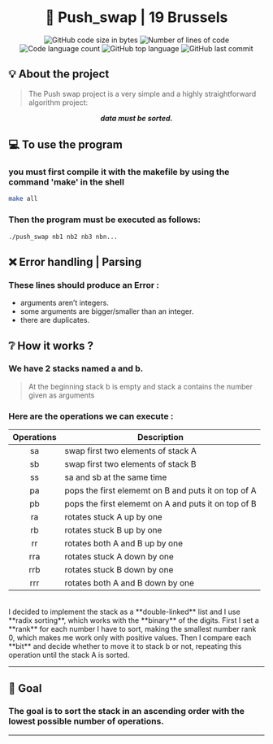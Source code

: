 <h1 align="center">
	📖 Push_swap | 19 Brussels
</h1>

<p align="center">
	<img alt="GitHub code size in bytes" src="https://img.shields.io/github/languages/code-size/dspilleb/Push_swap?color=lightblue" />
	<img alt="Number of lines of code" src="https://img.shields.io/tokei/lines/github/dspilleb/Push_swap?color=critical" />
	<img alt="Code language count" src="https://img.shields.io/github/languages/count/dspilleb/Push_swap?color=yellow" />
	<img alt="GitHub top language" src="https://img.shields.io/github/languages/top/dspilleb/Push_swap?color=blue" />
	<img alt="GitHub last commit" src="https://img.shields.io/github/last-commit/dspilleb/Push_swap?color=green" />
</p>

## 💡 About the project

>The Push swap project is a very simple and a highly straightforward algorithm project:
<p align="center">
    <b><em>data must be sorted.</em></b>
</p>

## 💻 To use the program 
<h3>you must first compile it with the makefile by using the command 'make' in the shell</h3>

```bash
make all
```

<h3>Then the program must be executed as follows: </h3>

```bash
./push_swap nb1 nb2 nb3 nbn...
```

## ❌ Error handling | Parsing
<h3> These lines should produce an Error :</h3>
<p> <ul>
<li> arguments aren’t integers.
<li> some arguments are bigger/smaller than an integer.
<li> there are duplicates.
</ul> </p>

## ❔ How it works ?
<h3>We have 2 stacks named a and b.</h3>

>At the beginning stack b is empty and stack a contains the number given as arguments
<h3>Here are the operations we can execute :</h3>

| Operations  | Description   |
|:-------------:|---------------|
| sa            | swap first two elements of stack A |
| sb            | swap first two elements of stack B |
| ss            | sa and sb at the same time |
| pa            | pops the first elememt on B and puts it on top of A |
| pb            | pops the first elememt on A and puts it on top of B |
| ra            | rotates stuck A up by one|
| rb            | rotates stuck B up by one |
| rr            | rotates both A and B up by one |
| rra           | rotates stuck A down by one |
| rrb           | rotates stuck B down by one |
| rrr           | rotates both A and B down by one |
<br>
I decided to implement the stack as a **double-linked** list and I use **radix sorting**, which works with the **binary** of the digits. 
First I set a **rank** for each number I have to sort, making the smallest number rank 0, which makes me work only with positive values. 
Then I compare each **bit** and decide whether to move it to stack b or not, repeating this operation until the stack A is sorted.

------------

## 🎯 Goal
<h3>The goal is to sort the stack in an ascending order with the lowest possible number of operations.</h3>

------------